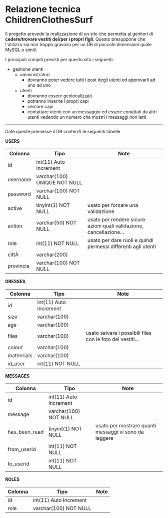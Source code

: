 # Relazione tecnica **ChildrenClothesSurf**

Il progetto prevede la realizzazione di un sito che permetta ai genitori di __cedere/trovare vestiti dei/per i propri figli__.
Questo presuppone che l'utilizzo sia non troppo gravoso per un DB di poccole dimensioni quale MySQL o simili.

I principali compiti previsti per questo sito i seguenti:
* gestione utenti
	- amministratori
		+ dovranno poter vedere tutti i post degli utenti ed approvarli ad uno ad uno
	- utenti
		+ dovranno essere geolocalizzati
		+ potranno inserire i propri capi
		+ cercare capi
		+ contattare utenti con un messaggio ed essere conattati da altri utenti vedendo un numero che mostri i messaggi non letti


-------------

Date queste premesse il DB conterrÃ  le seguenti tabelle


__USERS__

| Colonna   | Tipo                         | Note                                                                |
|-----------|------------------------------|---------------------------------------------------------------------|
| id        | int(11) Auto Increment       |                                                                     |
| username  | varchar(100) UNIQUE NOT NULL |                                                                     |
| password  | varchar(100) NOT NULL        |                                                                     |
| active    | tinyint(1) NOT NULL          | usato per forzare una validazione                                   |
| action    | varchar(50) NOT NULL         | usato per rendere sicure azioni quali validazione, cancellazione... |
| role      | int(11) NOT NULL             | usato per dare ruoli e quindi permessi differenti agli utenti       |
| cittÃ      | varchar(200)                 |                                                                     |
| provincia | varchar(100) NOT NULL        |                                                                     |



__DRESSES__

| Colonna    | Tipo                   | Note                                                       |
|------------|------------------------|------------------------------------------------------------|
| id         | int(11) Auto Increment |                                                            |
| size       | varchar(100)           |                                                            |
| age        | varchar(100)           |                                                            |
| files      | varchar(100)           | usato salvare i possibili files con le foto dei vestiti... |
| colour     | varchar(100)           |                                                            |
| matherials | varchar(100)           |                                                            |
| id_user    | int(11) NOT NULL       |                                                            |



__MESSAGES__

| Colonna       | Tipo                   | Note                                                  |
|---------------|------------------------|-------------------------------------------------------|
| id            | int(11) Auto Increment |                                                       |
| message       | varchar(100) NOT NULL  |                                                       |
| has_been_read | tinyint(1) NOT NULL    | usato per mostrare quanti messaggi vi sono da leggere |
| from_userid   | int(11) NOT NULL       |                                                       |
| to_userid     | int(11) NOT NULL       |                                                       |



__ROLES__

| Colonna       | Tipo                   | Note |
|---------------|------------------------|------|
| id            | int(11) Auto Increment |      |
| role          | varchar(100) NOT NULL  |      |